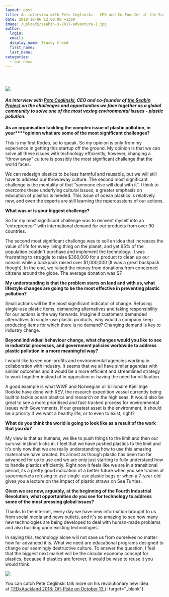 ```yaml
---
layout: post
title: An interview with Pete Ceglinski - CEO and Co-Founder of the Seabin Project
date: 2018-10-06 12:00:00 +1300
image: /uploads/seabin-s-2017-adventure-1.jpg
author:
  login:
  email:
  display_name: Tracey Creed
  first_name:
  last_name:
categories:
  - our-news
---
```


#### &nbsp;

![](/uploads/seabin-s-2017-adventure.jpg)

#### *An interview with [Pete Ceglinski](https://tedxauckland.com/people/pete-ceglinski/), CEO and co-founder of [the Seabin Project](http://seabinproject.com/) on the challenges and opportunities we face together as a global community to solve one of the most vexing environmental issues - plastic pollution.*

**As an organisation tackling the complex issue of plastic pollution, in your****opinion what are some of the most significant challenges?**

This is my first Rodeo, so to speak. So my opinion is only from my experience in getting this startup off the ground. My opinion is that we can solve all these issues with technology efficiently, however, changing a “throw away” culture is possibly the most significant challenge that the world faces.

We can redesign plastics to be less harmful and reusable, but we will still have to address our throwaway culture. The second most significant challenge is the mentality of that “someone else will deal with it”. I think to overcome these underlying cultural issues, a greater emphasis on education of plastics is needed. This issue of ocean plastics is relatively new, and even the experts are still learning the repercussions of our actions.

**What was or is your biggest challenge?**

So far my most significant challenge was to reinvent myself into an “entrepreneur” with international demand for our products from over 90 countries.

The second most significant challenge was to sell an idea that increases the value of life for every living thing on the planet, and yet 95% of the population couldn't purchase and implement the technology. It was frustrating to struggle to raise $360,000 for a product to clean up our oceans while a backpack raised over $1,000,000 (It was a great backpack though). In the end, we raised the money from donations from concerned citizens around the globe. The average donation was $7.

**My understanding is that the problem starts on land and with us, what lifestyle changes are going to be the most effective in preventing plastic pollution?**

Small actions will be the most significant indicator of change. Refusing single-use plastic items, demanding alternatives and taking responsibility for our actions is the way forwards. Imagine if customers demanded alternatives to single-use plastic products, why would a company keep producing items for which there is no demand? Changing demand is key to industry change.

**Beyond individual behaviour change, what changes would you like to see in industrial processes, and government policies worldwide to address plastic pollution in a more meaningful way?**

I would like to see non-profits and environmental agencies working in collaboration with industry. It seems that we all have similar agendas with similar outcomes and it would be a more efficient and streamlined strategy to work together instead of in opposition or having the need for vilification.

A good example is what WWF and Norwegian oil billionaire Kjell Inge Roekke have done with REV, the research expedition vessel currently being built to tackle ocean plastics and research on the high seas. It would also be great to see a more prioritised and fast-tracked process for environmental issues with Governments. If our greatest asset is the environment, it should be a priority if we want a healthy life, or to even to exist, right?

**What do you think the world is going to look like as a result of the work that you do?**

My view is that as humans, we like to push things to the limit and then our survival instinct kicks in. I feel that we have pushed plastics to the limit and it's only now that we are really understanding how to use this amazing material we have created. Its almost as though plastic has been too far advanced for us to use and we are only just starting to fully understand how to handle plastics efficiently. Right now it feels like we are in a transitional period, its a pretty good indication of a better future when you see tradies at supermarkets refusing to use single-use plastic bags or when a 7-year-old gives you a lecture on the impact of plastic straws on Sea Turtles.

**Given we are now, arguably, at the beginning of the Fourth Industrial Revolution, what opportunities do you see for technology to address some of the most pressing global issues?**

Thanks to the internet, every day we have new information brought to us from social media and news outlets, and it's so amazing to see how many new technologies are being developed to deal with human-made problems and also building upon existing technologies.

In saying this, technology alone will not save us from ourselves no matter how far advanced it is. What we need are educational programs designed to change our seemingly destructive culture. To answer the question, I feel that the biggest next market will be the circular economy concept for plastics, because if plastics are forever, it would be wise to reuse it you would think.

![](/uploads/blog-pete.jpg)

You can catch Pete Ceglinski talk more on his revolutionary new idea at&nbsp;[TEDxAuckland 2018: Off-Piste on October 13.](https://tedxauckland.com/events/2018/){: target="_blank"}